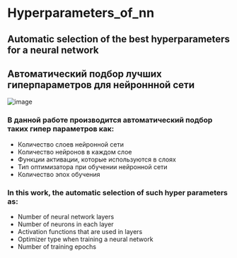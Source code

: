 # Hyperparameters_of_nn
## Automatic selection of the best hyperparameters for a neural network
## Автоматический подбор лучших гиперпараметров для нейроннной сети
![image](https://github.com/ArtemAvgutin/Hyperparameters_of_nn/assets/131138862/879a7509-4dce-4404-b285-efbbfb2c567d)
### В данной работе производится автоматический подбор таких гипер параметров как:
* Количество слоев нейронной сети
* Количество нейронов в каждом слое
* Функции активации, которые используются в слоях
* Тип оптимизатора при обучении нейронной сети
* Количество эпох обучения

### In this work, the automatic selection of such hyper parameters as:
* Number of neural network layers
* Number of neurons in each layer
* Activation functions that are used in layers
* Optimizer type when training a neural network
* Number of training epochs
